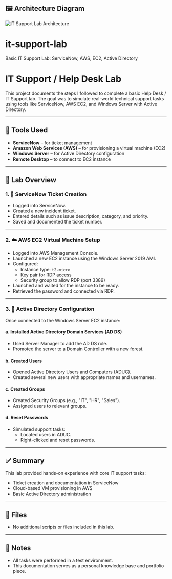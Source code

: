 ## 🖼️ Architecture Diagram

![IT Support Lab Architecture](IT_Lab_Architecture.drawio (1))

# it-support-lab
Basic IT Support Lab: ServiceNow, AWS, EC2, Active Directory
# IT Support / Help Desk Lab

This project documents the steps I followed to complete a basic Help Desk / IT Support lab. The goal was to simulate real-world technical support tasks using tools like ServiceNow, AWS EC2, and Windows Server with Active Directory.

---

## 🧰 Tools Used

- **ServiceNow** – for ticket management
- **Amazon Web Services (AWS)** – for provisioning a virtual machine (EC2)
- **Windows Server** – for Active Directory configuration
- **Remote Desktop** – to connect to EC2 instance

---

## 🧪 Lab Overview

### 1. 📩 ServiceNow Ticket Creation

- Logged into ServiceNow.
- Created a new incident ticket.
- Entered details such as issue description, category, and priority.
- Saved and documented the ticket number.

---

### 2. ☁️ AWS EC2 Virtual Machine Setup

- Logged into AWS Management Console.
- Launched a new EC2 instance using the Windows Server 2019 AMI.
- Configured:
  - Instance type: `t2.micro`
  - Key pair for RDP access
  - Security group to allow RDP (port 3389)
- Launched and waited for the instance to be ready.
- Retrieved the password and connected via RDP.

---

### 3. 🧱 Active Directory Configuration

Once connected to the Windows Server EC2 instance:

#### a. Installed Active Directory Domain Services (AD DS)

- Used Server Manager to add the AD DS role.
- Promoted the server to a Domain Controller with a new forest.

#### b. Created Users

- Opened Active Directory Users and Computers (ADUC).
- Created several new users with appropriate names and usernames.

#### c. Created Groups

- Created Security Groups (e.g., "IT", "HR", "Sales").
- Assigned users to relevant groups.

#### d. Reset Passwords

- Simulated support tasks:
  - Located users in ADUC.
  - Right-clicked and reset passwords.

---

## ✅ Summary

This lab provided hands-on experience with core IT support tasks:
- Ticket creation and documentation in ServiceNow
- Cloud-based VM provisioning in AWS
- Basic Active Directory administration

---

## 📁 Files

- No additional scripts or files included in this lab.

---

## 📌 Notes

- All tasks were performed in a test environment.
- This documentation serves as a personal knowledge base and portfolio piece.
